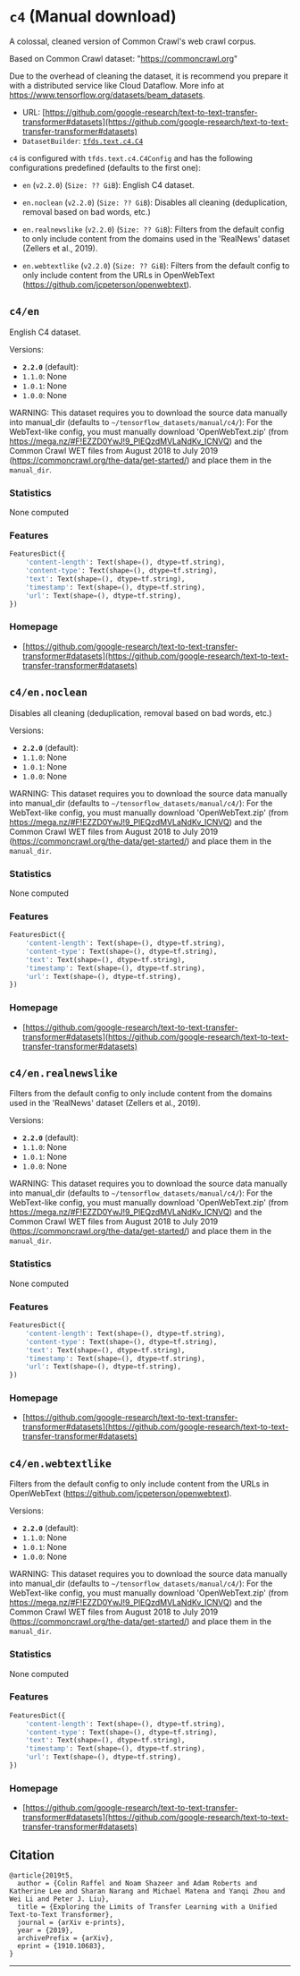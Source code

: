 <div itemscope itemtype="http://schema.org/Dataset">
  <div itemscope itemprop="includedInDataCatalog" itemtype="http://schema.org/DataCatalog">
    <meta itemprop="name" content="TensorFlow Datasets" />
  </div>

  <meta itemprop="name" content="c4" />
  <meta itemprop="description" content="A colossal, cleaned version of Common Crawl&#x27;s web crawl corpus.&#10;&#10;Based on Common Crawl dataset: &quot;https://commoncrawl.org&quot;&#10;&#10;Due to the overhead of cleaning the dataset, it is recommend you prepare it with&#10;a distributed service like Cloud Dataflow. More info at&#10;https://www.tensorflow.org/datasets/beam_datasets.&#10;&#10;&#10;To use this dataset:&#10;&#10;```python&#10;import tensorflow_datasets as tfds&#10;&#10;ds = tfds.load(&#x27;c4&#x27;, split=&#x27;train&#x27;)&#10;for ex in ds.take(4):&#10;  print(ex)&#10;```&#10;&#10;See [the guide](https://www.tensorflow.org/datasets/overview) for more&#10;informations on [tensorflow_datasets](https://www.tensorflow.org/datasets).&#10;&#10;" />
  <meta itemprop="url" content="https://www.tensorflow.org/datasets/catalog/c4" />
  <meta itemprop="sameAs" content="https://github.com/google-research/text-to-text-transfer-transformer#datasets" />
  <meta itemprop="citation" content="&#10;@article{2019t5,&#10;  author = {Colin Raffel and Noam Shazeer and Adam Roberts and Katherine Lee and Sharan Narang and Michael Matena and Yanqi Zhou and Wei Li and Peter J. Liu},&#10;  title = {Exploring the Limits of Transfer Learning with a Unified Text-to-Text Transformer},&#10;  journal = {arXiv e-prints},&#10;  year = {2019},&#10;  archivePrefix = {arXiv},&#10;  eprint = {1910.10683},&#10;}&#10;" />
</div>

# `c4` (Manual download)

A colossal, cleaned version of Common Crawl's web crawl corpus.

Based on Common Crawl dataset: "https://commoncrawl.org"

Due to the overhead of cleaning the dataset, it is recommend you prepare it with
a distributed service like Cloud Dataflow. More info at
https://www.tensorflow.org/datasets/beam_datasets.

*   URL:
    [https://github.com/google-research/text-to-text-transfer-transformer#datasets](https://github.com/google-research/text-to-text-transfer-transformer#datasets)
*   `DatasetBuilder`:
    [`tfds.text.c4.C4`](https://github.com/tensorflow/datasets/tree/master/tensorflow_datasets/text/c4.py)

`c4` is configured with `tfds.text.c4.C4Config` and has the following
configurations predefined (defaults to the first one):

*   `en` (`v2.2.0`) (`Size: ?? GiB`): English C4 dataset.

*   `en.noclean` (`v2.2.0`) (`Size: ?? GiB`): Disables all cleaning
    (deduplication, removal based on bad words, etc.)

*   `en.realnewslike` (`v2.2.0`) (`Size: ?? GiB`): Filters from the default
    config to only include content from the domains used in the 'RealNews'
    dataset (Zellers et al., 2019).

*   `en.webtextlike` (`v2.2.0`) (`Size: ?? GiB`): Filters from the default
    config to only include content from the URLs in OpenWebText
    (https://github.com/jcpeterson/openwebtext).

## `c4/en`
English C4 dataset.

Versions:

*   **`2.2.0`** (default):
*   `1.1.0`: None
*   `1.0.1`: None
*   `1.0.0`: None

WARNING: This dataset requires you to download the source data manually into
manual_dir (defaults to `~/tensorflow_datasets/manual/c4/`): For the
WebText-like config, you must manually download 'OpenWebText.zip' (from
https://mega.nz/#F!EZZD0YwJ!9_PlEQzdMVLaNdKv_ICNVQ) and the Common Crawl WET
files from August 2018 to July 2019
(https://commoncrawl.org/the-data/get-started/) and place them in the
`manual_dir`.

### Statistics
None computed

### Features
```python
FeaturesDict({
    'content-length': Text(shape=(), dtype=tf.string),
    'content-type': Text(shape=(), dtype=tf.string),
    'text': Text(shape=(), dtype=tf.string),
    'timestamp': Text(shape=(), dtype=tf.string),
    'url': Text(shape=(), dtype=tf.string),
})
```

### Homepage

*   [https://github.com/google-research/text-to-text-transfer-transformer#datasets](https://github.com/google-research/text-to-text-transfer-transformer#datasets)

## `c4/en.noclean`
Disables all cleaning (deduplication, removal based on bad words, etc.)

Versions:

*   **`2.2.0`** (default):
*   `1.1.0`: None
*   `1.0.1`: None
*   `1.0.0`: None

WARNING: This dataset requires you to download the source data manually into
manual_dir (defaults to `~/tensorflow_datasets/manual/c4/`): For the
WebText-like config, you must manually download 'OpenWebText.zip' (from
https://mega.nz/#F!EZZD0YwJ!9_PlEQzdMVLaNdKv_ICNVQ) and the Common Crawl WET
files from August 2018 to July 2019
(https://commoncrawl.org/the-data/get-started/) and place them in the
`manual_dir`.

### Statistics
None computed

### Features
```python
FeaturesDict({
    'content-length': Text(shape=(), dtype=tf.string),
    'content-type': Text(shape=(), dtype=tf.string),
    'text': Text(shape=(), dtype=tf.string),
    'timestamp': Text(shape=(), dtype=tf.string),
    'url': Text(shape=(), dtype=tf.string),
})
```

### Homepage

*   [https://github.com/google-research/text-to-text-transfer-transformer#datasets](https://github.com/google-research/text-to-text-transfer-transformer#datasets)

## `c4/en.realnewslike`

Filters from the default config to only include content from the domains used in
the 'RealNews' dataset (Zellers et al., 2019).

Versions:

*   **`2.2.0`** (default):
*   `1.1.0`: None
*   `1.0.1`: None
*   `1.0.0`: None

WARNING: This dataset requires you to download the source data manually into
manual_dir (defaults to `~/tensorflow_datasets/manual/c4/`): For the
WebText-like config, you must manually download 'OpenWebText.zip' (from
https://mega.nz/#F!EZZD0YwJ!9_PlEQzdMVLaNdKv_ICNVQ) and the Common Crawl WET
files from August 2018 to July 2019
(https://commoncrawl.org/the-data/get-started/) and place them in the
`manual_dir`.

### Statistics
None computed

### Features
```python
FeaturesDict({
    'content-length': Text(shape=(), dtype=tf.string),
    'content-type': Text(shape=(), dtype=tf.string),
    'text': Text(shape=(), dtype=tf.string),
    'timestamp': Text(shape=(), dtype=tf.string),
    'url': Text(shape=(), dtype=tf.string),
})
```

### Homepage

*   [https://github.com/google-research/text-to-text-transfer-transformer#datasets](https://github.com/google-research/text-to-text-transfer-transformer#datasets)

## `c4/en.webtextlike`

Filters from the default config to only include content from the URLs in
OpenWebText (https://github.com/jcpeterson/openwebtext).

Versions:

*   **`2.2.0`** (default):
*   `1.1.0`: None
*   `1.0.1`: None
*   `1.0.0`: None

WARNING: This dataset requires you to download the source data manually into
manual_dir (defaults to `~/tensorflow_datasets/manual/c4/`): For the
WebText-like config, you must manually download 'OpenWebText.zip' (from
https://mega.nz/#F!EZZD0YwJ!9_PlEQzdMVLaNdKv_ICNVQ) and the Common Crawl WET
files from August 2018 to July 2019
(https://commoncrawl.org/the-data/get-started/) and place them in the
`manual_dir`.

### Statistics
None computed

### Features
```python
FeaturesDict({
    'content-length': Text(shape=(), dtype=tf.string),
    'content-type': Text(shape=(), dtype=tf.string),
    'text': Text(shape=(), dtype=tf.string),
    'timestamp': Text(shape=(), dtype=tf.string),
    'url': Text(shape=(), dtype=tf.string),
})
```

### Homepage

*   [https://github.com/google-research/text-to-text-transfer-transformer#datasets](https://github.com/google-research/text-to-text-transfer-transformer#datasets)

## Citation
```
@article{2019t5,
  author = {Colin Raffel and Noam Shazeer and Adam Roberts and Katherine Lee and Sharan Narang and Michael Matena and Yanqi Zhou and Wei Li and Peter J. Liu},
  title = {Exploring the Limits of Transfer Learning with a Unified Text-to-Text Transformer},
  journal = {arXiv e-prints},
  year = {2019},
  archivePrefix = {arXiv},
  eprint = {1910.10683},
}
```

--------------------------------------------------------------------------------
